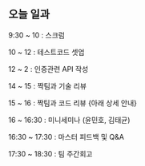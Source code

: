 ## 오늘 일과

9:30 ~ 10 : 스크럼

10 ~ 12 : 테스트코드 셋업

12 ~ 2 : 인증관련 API 작성

14 ~ 15 :  짝팀과 기술 리뷰

15 ~ 16 :  짝팀과 코드 리뷰  {아래 상세 안내}

16 ~ 16:30 : 미니세미나 (윤민호, 김태균)

16:30 ~ 17:30 : 마스터 피드백 및 Q&A 

17:30 ~ 18:30 : 팀 주간회고

</br>
</br>





